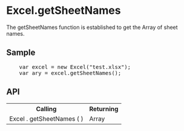 <H1>Excel.getSheetNames</H1>

The getSheetNames function is established to get the Array of sheet names.

<h2>Sample</h2>
<pre>
	var excel = new Excel("test.xlsx");
	var ary = excel.getSheetNames();
</pre>

<h2>API</h2>

<table>
<tr><th>Calling</th><th>Returning</th></tr>
<tr><td>Excel . getSheetNames ( )</td><td>Array</td></tr>
</table>


